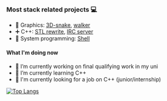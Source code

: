 ### Most stack related projects :computer:

- :space_invader: Graphics:           [3D-snake](https://github.com/vesord/SpaceSnake), [walker](https://github.com/vesord/raycaster)
- :heavy_plus_sign: C++:                [STL rewrite](https://github.com/vesord/containers), [IRC server](https://github.com/zkerriga/irc-server)
- :wrench: System programming: [Shell](https://github.com/zkerriga/littleshell)

#### What I'm doing now
- 🔭 I’m currently working on final qualifying work in my uni
- 🌱 I’m currently learning C++
- :flashlight: I'm currently looking for a job on C++ (junior/internship)





[![Top Langs](https://github-readme-stats.vercel.app/api/top-langs/?username=vesord&layout=compact)](https://github.com/anuraghazra/github-readme-stats)
